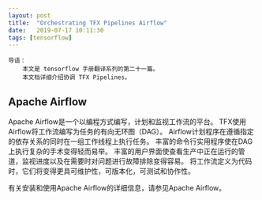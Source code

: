 ```yaml
---
layout: post
title:  "Orchestrating TFX Pipelines Airflow"
date:   2019-07-17 10:11:30
tags: [tensorflow]
---
```


    导语：
        本文是 tensorflow 手册翻译系列的第二十一篇。
        本文档详细介绍协调 TFX Pipelines。


## Apache Airflow
Apache Airflow是一个以编程方式编写，计划和监视工作流的平台。 TFX使用Airflow将工作流编写为任务的有向无环图（DAG）。 Airflow计划程序在遵循指定的依存关系的同时在一组工作线程上执行任务。 丰富的命令行实用程序使在DAG上执行复杂的手术变得轻而易举。 丰富的用户界面使查看生产中正在运行的管道，监视进度以及在需要时对问题进行故障排除变得容易。 将工作流定义为代码时，它们将变得更具可维护性，可版本化，可测试和协作性。

有关安装和使用Apache Airflow的详细信息，请参见Apache Airflow。